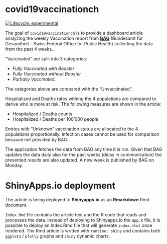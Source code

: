 
<!-- README.md is generated from README.Rmd. Please edit that file -->

# covid19vaccinationch

<!-- badges: start -->

[![Lifecycle:
experimental](https://img.shields.io/badge/lifecycle-experimental-orange.svg)](https://lifecycle.r-lib.org/articles/stages.html#experimental)
<!-- badges: end -->

The goal of `covid19vaccinationch` is to provide a dashboard article
analyzing the weekly Vaccination report from
[**BAG**](https://www.bag.admin.ch/bag/en/home.html) (Bundesamt für
Gesundheit - Swiss Federal Office for Public Health) collecting the data
from the past 4 weeks..

“Vaccinated” are split into 3 categories:  
- *Fully Vaccinated with Booster*  
- *Fully Vaccinated without Booster*  
- *Partially Vaccinated*.

The categories above are compared with the “Unvaccinated”.

Hospitalized and Deaths rates withing the 4 populations are compared to
derive who is more at risk. The following measures are shown in the
article:  
- Hospitalized / Deaths counts  
- Hospitalized / Deaths per 100’000 people

Entries with “Unknown” vaccination status are allocated to the 4
populations proportionally. Infection cases cannot be used for
comparison because not provided by BAG.

The application fetches the data from BAG any time it is run. Given that
BAG updates the data daily also for the past weeks (delay in
communication) the presented results are also updated. A new week is
published by BAG on Monday.

# ShinyApps.io deployment

The article is being deployed to **Shinyapps.io** as an **Rmarkdown**
Rmd document.

`Index.Rmd` file contains the article text and the R code that reads and
processes the data. Instead of deploying to Shinyapps.io the `app.R`
file, it is possible to deploy an Index.Rmd file that will generate
`index.html` once rendered. The Rmd article is written with
`runtime: shiny` and contains both `ggplot2` / `plotly` graphs and
`shiny` dynamic charts.
